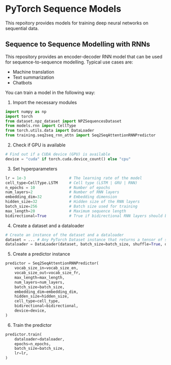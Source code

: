 # PyTorch Sequence Models

This repoitory provides models for training deep neural networks on sequential data.

## Sequence to Sequence Modelling with RNNs

This repository provides an encoder-decoder RNN model that can be used for sequence-to-sequence modelling. Typical use cases are:

- Machine translation
- Text summarization
- Chatbots

You can train a model in the following way:

1. Import the necessary modules

```python
import numpy as np
import torch
from dataset.npz_dataset import NPZSequencesDataset
from models.rnn import CellType
from torch.utils.data import DataLoader
from training.seq2seq_rnn_attn import Seq2SeqAttentionRNNPredictor
```

2. Check if GPU is available

```python
# Find out if a CUDA device (GPU) is available
device = "cuda" if torch.cuda.device_count() else "cpu"
```

3. Set hyperparameters

```python
lr = 1e-3                   # The learning rate of the model
cell_type=CellType.LSTM     # Cell type (LSTM | GRU | RNN)
n_epochs = 10               # Number of epochs
num_layers=2                # Number of RNN layers
embedding_dim=32            # Embedding dimension
hidden_size=32              # Hidden size of the RNN layers
batch_size=256              # Batch size used for training
max_length=20               # Maximum sequence length
bidirectional=True          # True if bidirectional RNN layers should be used, False otherwise
```

4. Create a dataset and a dataloader

```python
# Create an instance of the dataset and a dataloader
dataset = ... # Any PyTorch Dataset instance that returns a tensor of shape (batch_size, sequence_length)
dataloader = DataLoader(dataset, batch_size=batch_size, shuffle=True, drop_last=True)
```

5. Create a predictor instance

```python
predictor = Seq2SeqAttentionRNNPredictor(
    vocab_size_in=vocab_size_en,
    vocab_size_out=vocab_size_fr,
    max_length=max_length,
    num_layers=num_layers,
    batch_size=batch_size,
    embedding_dim=embedding_dim,
    hidden_size=hidden_size,
    cell_type=cell_type,
    bidirectional=bidirectional,
    device=device,
)
```

6. Train the predictor

```python
predictor.train(
    dataloader=dataloader,
    epochs=n_epochs,
    batch_size=batch_size,
    lr=lr,
)
```
